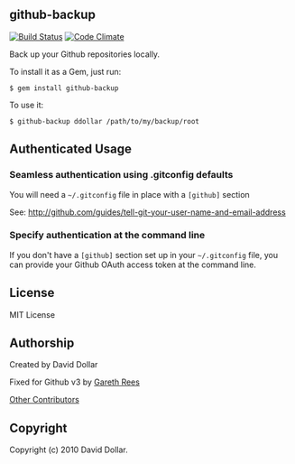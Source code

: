 ## github-backup

[![Build Status](https://travis-ci.org/ddollar/github-backup.svg?branch=master)](https://travis-ci.org/ddollar/github-backup)
[![Code Climate](https://codeclimate.com/github/ddollar/github-backup/badges/gpa.svg)](https://codeclimate.com/github/ddollar/github-backup)

Back up your Github repositories locally.

To install it as a Gem, just run:

    $ gem install github-backup

To use it:

    $ github-backup ddollar /path/to/my/backup/root

## Authenticated Usage

### Seamless authentication using .gitconfig defaults

You will need a `~/.gitconfig` file in place with a `[github]` section

See: http://github.com/guides/tell-git-your-user-name-and-email-address

### Specify authentication at the command line

If you don't have a `[github]` section set up in your `~/.gitconfig` file, you
can provide your Github OAuth access token at the command line.

## License

MIT License

## Authorship

Created by David Dollar

Fixed for Github v3 by [Gareth Rees](https://github.com/garethrees)

[Other Contributors](https://github.com/ddollar/github-backup/graphs/contributors)

## Copyright

Copyright (c) 2010 David Dollar.
